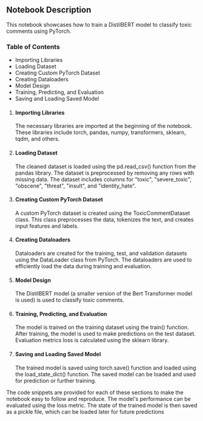 ## Notebook Description

This notebook showcases how to train a DistilBERT model to classify toxic comments using PyTorch.

### Table of Contents

- Importing Libraries
- Loading Dataset
- Creating Custom PyTorch Dataset
- Creating Dataloaders
- Model Design
- Training, Predicting, and Evaluation
- Saving and Loading Saved Model

<a name="importing-libraries"></a>

1. #### Importing Libraries
   The necessary libraries are imported at the beginning of the notebook. These libraries include torch, pandas, numpy, transformers, sklearn, tqdm, and others.

<a name="loading-dataset"></a>

2. #### Loading Dataset
   The cleaned dataset is loaded using the pd.read_csv() function from the pandas library. The dataset is preprocessed by removing any rows with missing data. The dataset includes columns for "toxic", "severe_toxic", "obscene", "threat", "insult", and "identity_hate".

<a name="creating-custom-pytorch-dataset"></a>

3. #### Creating Custom PyTorch Dataset
   A custom PyTorch dataset is created using the ToxicCommentDataset class. This class preprocesses the data, tokenizes the text, and creates input features and labels.

<a name="creating-dataloaders"></a>

4. #### Creating Dataloaders
   Dataloaders are created for the training, test, and validation datasets using the DataLoader class from PyTorch. The dataloaders are used to efficiently load the data during training and evaluation.

<a name="model-design"></a>

5. #### Model Design
   The DistilBERT model (a smaller version of the Bert Transformer model is used) is used to classify toxic comments.

<a name="training-predicting-and-evaluation"></a>

6. #### Training, Predicting, and Evaluation
   The model is trained on the training dataset using the train() function. After training, the model is used to make predictions on the test dataset. Evaluation metrics loss is calculated using the sklearn library.

<a name="saving-and-loading-saved-model"></a>

7. #### Saving and Loading Saved Model
   The trained model is saved using torch.save() function and loaded using the load_state_dict() function. The saved model can be loaded and used for prediction or further training.

The code snippets are provided for each of these sections to make the notebook easy to follow and reproduce. The model's performance can be evaluated using the loss metric. The state of the trained model is then saved as a pickle file, which can be loaded later for future predictions
